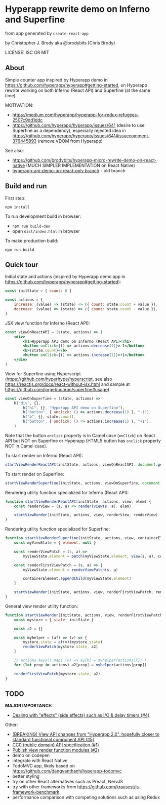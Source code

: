 # Hyperapp rewrite demo on Inferno and Superfine

from app generated by `create-react-app`

by Christopher J. Brody aka @brodybits (Chris Brody)

LICENSE: ISC OR MIT

## About

Simple counter app inspired by Hyperapp demo in <https://github.com/hyperapp/hyperapp#getting-started>, on Hyperapp rewrite working on both Inferno (React API) and Superfine (at the same time)

MOTIVATION:

- <https://medium.com/hyperapp/hyperapp-for-redux-refugees-2507c9dd1ddc>
- <https://github.com/hyperapp/hyperapp/issues/641> (desire to use Superfine as a dependency), especially rejected idea in <https://github.com/hyperapp/hyperapp/issues/641#issuecomment-376445893> (remove VDOM from Hyperapp)

See also:
- <https://github.com/brodybits/hyperapp-micro-rewrite-demo-on-react-native> (MUCH SIMPLER IMPLEMENTATION on React Native)
- [hyperapp-api-demo-on-react-only branch](https://github.com/brodybits/hyperapp-rewrite-demo-on-inferno-and-superfine/tree/hyperapp-api-demo-on-react-only) - old branch

## Build and run

First step:

    npm install

To run development build in browser:

* `npm run build-dev`
* open `dist/index.html` in browser

To make production build:

    npm run build

## Quick tour

Initial state and actions (inspired by Hyperapp demo app in <https://github.com/hyperapp/hyperapp#getting-started>):

```js
const initState = { count: 0 }

const actions = {
    increase: (value) => (state) => ({ count: state.count + value }),
    decrease: (value) => (state) => ({ count: state.count - value }),
}
```

JSX view function for Inferno (React API):

```jsx
const viewOnReactAPI = (state, actions) => (
    <div>
        <h1>Hyperapp API demo on Inferno (React API)</h1>
        <button onClick={() => actions.decrease(1)}>-1</button>
        <b>{state.count}</b>
        <button onClick={() => actions.increase(1)}>+1</button>
    </div>
)
```

View for Superfine using Hyperscript (<https://github.com/hyperhype/hyperscript>, see also <https://reactjs.org/docs/react-without-jsx.html> and sample at <https://github.com/jorgebucaran/superfine#usage>):

```js
const viewOnSuperfine = (state, actions) =>
    h("div", {},
        h("h1", {}, "Hyperapp API demo on Superfine"),
        h("button", { onclick: () => actions.decrease(1) }, "-1"),
        h("b", {}, state.count),
        h("button", { onclick: () => actions.increase(1) }, "+1"),
    )
```

Note that the button `onclick` property is in Camel case (`onClick`) on React API but NOT on Superfine or Hyperapp (HTML5 button has `onclick` property NOT in Camel case).

To start render on Inferno (React API):

```js
startViewRenderReactAPI(initState, actions, viewOnReactAPI, document.getElementById('root'))
```

To start render on Superfine:

```js
startViewRenderSuperfine(initState, actions, viewOnSuperfine, document.body)
```

Rendering utility function specialized for Inferno (React API):

```js
function startViewRenderReactAPI(initState, actions, view, elem) {
    const renderView = (s, a) => render(view(s, a), elem)

    startViewRender(initState, actions, view, renderView, renderView)
}
```

Rendering utility function specialized for Superfine:

```js
function startViewRenderSuperfine(initState, actions, view, containerElement) {
    const myViewState = { element: null }

    const renderViewPatch = (s, a) =>
        myViewState.element = patch(myViewState.element, view(s, a), containerElement)

    const renderFirstViewPatch = (s, a) => {
        myViewState.element = renderViewPatch(s, a)

        containerElement.appendChild(myViewState.element)
    }

    startViewRender(initState, actions, view, renderFirstViewPatch, renderViewPatch)
}
```

General view render utility function:

```js
function startViewRender(initState, actions, view, renderFirstViewPatch, renderViewPatch) {
    const mystore = { state: initState }

    const a2 = {}

    const myhelper = (af) => (v) => {
        mystore.state = af(v)(mystore.state)
        renderViewPatch(mystore.state, a2)
    }

    // actions.keys().map( (k) => a2[k] = myhelper(actions[k]) )
    for (let prop in actions) a2[prop] = myhelper(actions[prop])

    renderFirstViewPatch(mystore.state, a2)
}
```

## TODO

**MAJOR IMPORTANCE:**

- [Dealing with "effects" (side effects) such as I/O & delay timers (#4)](https://github.com/brodybits/hyperapp-api-demo-on-inferno-and-ultradom/issues/4)

Other:

- [(BREAKING) View API changes from "Hyperapp 2.0", hopefully closer to standard functional component API (#5)](https://github.com/brodybits/hyperapp-api-demo-on-inferno-and-ultradom/issues/5)
- [CC0 (public domain) API specification (#1)](https://github.com/brodybits/hyperapp-api-demo-on-inferno-and-ultradom/issues/1)
- [Publish view render function modules (#2)](https://github.com/brodybits/hyperapp-api-demo-on-inferno-and-ultradom/issues/2)
- demo on codepen
- integrate with React Native
- TodoMVC app, likely based on <https://github.com/dangvanthanh/hyperapp-todomvc>
- better styling
- try on other React alternatives such as Preact, NervJS
- try with other frameworks from <https://github.com/krausest/js-framework-benchmark>
- performance comparison with competing solutions such as using Redux
